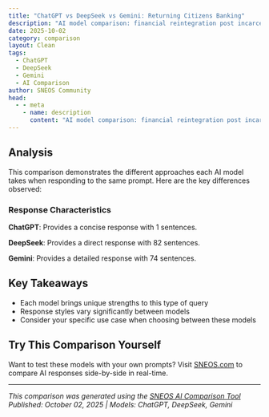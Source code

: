 ```yaml
---
title: "ChatGPT vs DeepSeek vs Gemini: Returning Citizens Banking"
description: "AI model comparison: financial reintegration post incarceration..."
date: 2025-10-02
category: comparison
layout: Clean
tags:
  - ChatGPT
  - DeepSeek
  - Gemini
  - AI Comparison
author: SNEOS Community
head:
  - - meta
    - name: description
      content: "AI model comparison: financial reintegration post incarceration..."
---
```


<ChatComparison
  title="ChatGPT vs DeepSeek vs Gemini: Returning Citizens Banking"
  prompt="financial reintegration post incarceration"
  :responses='{
    "ChatGPT": "Error calling OpenAI API.",
    "DeepSeek": "Of course. \u0022Financial reintegration post-incarceration\u0022 refers to the immense challenge of rebuilding one\u0027s economic life after being released from jail or prison. It\u0027s a critical component of successful reentry, as financial stability is directly linked to reducing recidivism.\n\nHere is a comprehensive overview of the challenges, solutions, and resources related to this issue.\n\n### The Core Challenges: A \u0022Wall of No\u0022\n\nUpon release, individuals face a interconnected web of financial barriers often described as a \u0022wall of no\u0022:\n\n1.  **Employment Barriers:**\n    *   **Criminal Record Discrimination:** Many applications automatically disqualify applicants with a record.\n    *   **Gap in Work History:** Time incarcerated creates a significant resume gap that is difficult to explain.\n    *   **Lack of Recent References:** Difficulty providing professional references.\n    *   **Licensing Restrictions:** Many states prohibit people with records from obtaining licenses for certain trades (e.g., barbering, plumbing, healthcare), closing off potential career paths.\n\n2.  **Housing Instability:**\n    *   **Background Checks:** Most landlords run background checks, leading to automatic denial.\n    *   **Lack of Funds for Deposits:** Even if housing is found, securing first month\u0027s rent, last month\u0027s rent, and a security deposit is often impossible.\n    *   **Public Housing Bans:** Policies like the \u0022One-Strike\u0022 rule can ban individuals with certain drug offenses from public housing.\n\n3.  **Debt and Poor Credit:**\n    *   **Legal Financial Obligations (LFOs):** Court fees, fines, restitution, and charges for their own incarceration (\u0022pay-to-stay\u0022) create massive debt.\n    *   **Accrued Interest:** Old debts, like credit cards or student loans, have often gone to collections, accruing penalties and destroying credit scores.\n    *   **Child Support Arrears:** Child support payments continue to accrue while incarcerated, creating a massive, often unpayable debt upon release.\n\n4.  **Limited Access to Financial Services:**\n    *   **Difficulty Opening Bank Accounts:** Many banks deny accounts to people with certain fraud-related convictions.\n    *   **Reliance on High-Cost Alternatives:** Without a bank account, people turn to check-cashing services and payday lenders, which charge exorbitant fees.\n    *   **Lack of Financial Literacy:** Many have not had the opportunity to learn basic budgeting, saving, or credit-building skills.\n\n5.  **Digital Divide:**\n    *   The world has moved online for job searches, applications, banking, and government services. Many returning citizens lack the devices, internet access, and digital literacy skills to navigate this new landscape.\n\n### Pathways to Financial Reintegration: Solutions and Strategies\n\nOvercoming these challenges requires a multi-pronged approach involving the individual, community organizations, employers, and policymakers.\n\n#### For the Returning Citizen: Actionable Steps\n\n1.  **Secure Immediate Documentation:**\n    *   **State ID/Driver\u0027s License:** This is the foundational key to everything else.\n    *   **Social Security Card \u0026 Birth Certificate.**\n\n2.  **Seek Employment Support:**\n    *   **Reentry Programs:** Organizations like [The Center for Employment Opportunities (CEO)](https://ceoworks.org/), [Homeboy Industries](https://homeboyindustries.org/), and local non-profits provide job training, placement, and support.\n    * **\u0022Fair Chance\u0022 Employers:** Seek out companies with policies to hire people with records (e.g., Greyston Bakery, Dave\u0027s Killer Bread Foundation partners, many in construction and manufacturing).\n    * **Sector-Based Training:** Look for programs that train for high-demand, well-paying fields that may be more open to hiring (e.g., solar panel installation, warehouse logistics).\n\n3.  **Tackle Financial Obligations:**\n    *   **Get a Credit Report:** Understand what debts exist from [AnnualCreditReport.com](https://www.annualcreditreport.com).\n    *   **Seek Legal Aid:** Non-profit legal services can help modify child support orders (a \u0022downward modification\u0022) or navigate LFOs.\n    *   **Create a Debt Management Plan:** Prioritize debts and create a realistic payment plan.\n\n4.  **Rebuild Banking and Credit:**\n    *   **Second-Chance Banking:** Some banks and credit unions offer \u0022second-chance\u0022 checking accounts with certain restrictions.\n    *   **Prepaid Debit Cards:** A safer alternative to carrying cash, though watch for fees.\n    *   **Secured Credit Cards:** The most effective tool to rebuild credit. A cash deposit acts as the credit line.\n\n5.  **Access Public Benefits Immediately:**\n    *   Apply for SNAP (food stamps), Temporary Assistance for Needy Families (TANF), and Medicaid. This provides a crucial safety net while seeking employment.\n\n6.  **Develop Financial Capability:**\n    *   Take free financial literacy courses offered by non-profits, public libraries, or online platforms.\n\n#### For Society: Systemic and Policy Changes\n\n1.  **\u0022Ban the Box\u0022:** Laws that prohibit employers from asking about criminal history on initial job applications.\n2.  **Fair Chance Licensing:** Reforming state laws to remove automatic bans on occupational licenses based on a criminal record.\n3.  **Expungement and Record Sealing:** Simplifying the process to clear eligible records, giving people a true \u0022clean slate.\u0022\n4.  **Reforming LFOs:** Ending the practice of charging inmates for their incarceration and creating sliding scales for fines and fees based on ability to pay.\n5.  **Incarceration-to-Employment Programs:** Funding and supporting programs that begin job training and connection *before* release.\n6.  **Incentivizing Employers:** Providing tax credits or liability protections to employers who hire returning citizens.\n\n### Key Resources\n\n*   **National H.I.R.E. Network:** Provides resources on employment and licensing laws.\n*   **The Prison Policy Initiative:** Conducts research and advocates for policy changes.\n*   **JustLeadershipUSA:** An organization dedicated to empowering people most affected by incarceration to drive policy reform.\n*   **Local Reentry Councils:** Many cities and counties have coalitions that connect individuals to local services.\n*   **211:** Dial 211 or visit 211.org to find local resources for housing, food, and employment assistance.\n\n### Conclusion\n\nFinancial reintegration is not just about getting a job. It\u0027s about systematically dismantling the legal, economic, and social barriers that prevent returning citizens from achieving stability. When society invests in this process\u2014through supportive policies, \u0022fair chance\u0022 employment, and accessible resources\u2014it not only transforms individual lives but also enhances public safety and strengthens communities by reducing cycles of poverty and recidivism.",
    "Gemini": "Financial reintegration after incarceration is a challenging but crucial aspect of successful reentry. It involves rebuilding a person\u0027s financial stability and independence after their release from prison or jail. The challenges are significant:\n\n*   **Limited Job Opportunities:** Employers are often hesitant to hire individuals with a criminal record, leading to unemployment or underemployment.\n*   **Low Wages:** Even when employed, formerly incarcerated individuals often face lower wages than their peers.\n*   **Debt and Fines:** Many people leave prison with significant debt, including court fees, fines, restitution, and child support arrears.\n*   **Lack of Financial Literacy:** Many people lack basic financial literacy skills, making it difficult to manage money, budget, save, and avoid predatory lending.\n*   **Housing Instability:** Difficulty securing stable housing can further complicate financial stability.\n*   **Lack of Access to Banking and Credit:** Re-establishing bank accounts and credit can be difficult, limiting access to financial services.\n\nHere are some key strategies and resources to help with financial reintegration:\n\n**1.  Addressing Immediate Needs:**\n\n*   **Public Benefits:** Apply for eligible public assistance programs like SNAP (food stamps), Medicaid, and Temporary Assistance for Needy Families (TANF). Eligibility requirements vary by state.\n*   **Housing Assistance:** Seek transitional housing, subsidized housing, or assistance with finding affordable housing. Programs like Section 8 (Housing Choice Voucher Program) can be beneficial.\n*   **Emergency Funds:** Identify and access emergency funds or assistance programs offered by charities, religious organizations, or government agencies.\n\n**2. Employment and Job Training:**\n\n*   **Job Readiness Programs:** Participate in job readiness programs that offer resume writing assistance, interview skills training, and job search strategies.\n*   **Vocational Training:** Acquire marketable skills through vocational training programs or apprenticeships. Focus on industries with high demand and employer willingness to hire individuals with criminal records.\n*   **Ban the Box Initiatives:** Advocate for and support \u0022ban the box\u0022 policies that remove the criminal history question from initial job applications.\n*   **Fair Chance Hiring:** Seek employers who actively practice fair chance hiring, providing opportunities for people with criminal records.\n*   **Entrepreneurship:** Explore self-employment or entrepreneurship as a viable option, but ensure access to necessary resources and support.\n*   **Work Opportunity Tax Credit (WOTC):** Encourage employers to utilize the WOTC, a federal tax credit that incentivizes hiring individuals from certain targeted groups, including those with criminal records.\n\n**3. Financial Literacy and Management:**\n\n*   **Budgeting and Money Management:** Develop a budget and learn basic money management skills to track income and expenses, set financial goals, and prioritize spending.\n*   **Debt Management:** Create a plan to manage and reduce debt, including negotiating payment plans with creditors or seeking debt counseling.\n*   **Credit Building:** Establish or rebuild credit by obtaining a secured credit card, becoming an authorized user on someone else\u0027s credit card, or taking out a credit-builder loan.\n*   **Avoid Predatory Lending:** Be cautious of payday loans, car title loans, and other predatory lending practices that can trap individuals in a cycle of debt.\n*   **Financial Counseling:** Seek guidance from a qualified financial counselor to develop a personalized financial plan.\n\n**4. Legal and Regulatory Compliance:**\n\n*   **Restitution and Fines:** Understand obligations for restitution, fines, and court fees, and explore options for payment plans or reductions.\n*   **Child Support:** Address any outstanding child support arrears and establish a payment plan that is manageable.\n*   **Record Expungement or Sealing:** Explore the possibility of expunging or sealing criminal records to improve employment and housing prospects. Eligibility requirements vary by state.\n*   **Driver\u0027s License Reinstatement:** If applicable, take steps to reinstate a suspended driver\u0027s license, as this is often essential for employment and transportation.\n\n**5. Re-Establishing Banking and Financial Services:**\n\n*   **Open a Bank Account:** Open a checking or savings account to facilitate direct deposit of wages and access to financial services. Some banks offer \u0022second chance\u0022 banking programs for individuals with past banking difficulties.\n*   **Obtain Identification:** Secure a valid form of identification, such as a driver\u0027s license or state ID, to access banking services and other essential resources.\n\n**6. Community Support and Resources:**\n\n*   **Reentry Programs:** Connect with reentry programs and organizations that offer comprehensive support services, including housing assistance, employment assistance, financial counseling, and legal aid.\n*   **Mentorship Programs:** Participate in mentorship programs that provide guidance, support, and encouragement from experienced mentors.\n*   **Peer Support Groups:** Join peer support groups to connect with other formerly incarcerated individuals, share experiences, and learn from each other.\n\n**7. Systemic and Policy Changes:**\n\n*   **Advocate for Fair Chance Policies:** Support policies that promote fair chance hiring, ban the box, and eliminate discriminatory practices against individuals with criminal records.\n*   **Reform Sentencing and Incarceration Policies:** Advocate for criminal justice reform to reduce incarceration rates and address systemic inequalities.\n*   **Increase Access to Education and Job Training:** Support initiatives that provide access to education and job training opportunities for incarcerated and formerly incarcerated individuals.\n*   **Expand Access to Financial Services:** Promote policies that expand access to banking and financial services for underserved communities, including those with criminal records.\n\n**Resources:**\n\n*   **National Reentry Resource Center (NRRC):** [https://nationalreentryresourcecenter.org/](https://nationalreentryresourcecenter.org/)\n*   **Prison Policy Initiative:** [https://www.prisonpolicy.org/](https://www.prisonpolicy.org/)\n*   **Vera Institute of Justice:** [https://www.vera.org/](https://www.vera.org/)\n*   **The Sentencing Project:** [https://www.sentencingproject.org/](https://www.sentencingproject.org/)\n*   **U.S. Department of Justice, Office of Justice Programs:**  Search for reentry programs and resources by state.\n*   **211.org:** Provides information about local community services and resources, including housing assistance, food banks, and job training.\n\n**Key Considerations:**\n\n*   **Individualized Approach:** Recognize that each person\u0027s needs and circumstances are unique, and tailor reintegration plans accordingly.\n*   **Persistence and Patience:** Rebuilding financial stability takes time and effort. Persistence and patience are essential.\n*   **Long-Term Support:** Provide long-term support and guidance to help individuals maintain their financial stability and avoid recidivism.\n*   **Address Underlying Issues:** Recognize that financial challenges may be linked to underlying issues such as substance abuse, mental health problems, or trauma, and provide access to appropriate treatment and support.\n\nFinancial reintegration is a complex process that requires a multifaceted approach. By addressing immediate needs, providing job training and employment opportunities, promoting financial literacy, and advocating for policy changes, we can help formerly incarcerated individuals rebuild their lives and contribute to their communities. Remember to research resources specific to the individual\u0027s location, as many programs and regulations are state or county-specific.\n"
  }'
  published-date="12:30"
/>

## Analysis

This comparison demonstrates the different approaches each AI model takes when responding to the same prompt. Here are the key differences observed:

### Response Characteristics

**ChatGPT**: Provides a concise response with 1 sentences. 

**DeepSeek**: Provides a direct response with 82 sentences. 

**Gemini**: Provides a detailed response with 74 sentences. 

## Key Takeaways

- Each model brings unique strengths to this type of query
- Response styles vary significantly between models
- Consider your specific use case when choosing between these models

## Try This Comparison Yourself

Want to test these models with your own prompts? Visit [SNEOS.com](https://sneos.com) to compare AI responses side-by-side in real-time.

---

*This comparison was generated using the [SNEOS AI Comparison Tool](https://sneos.com)*
*Published: October 02, 2025 | Models: ChatGPT, DeepSeek, Gemini*
